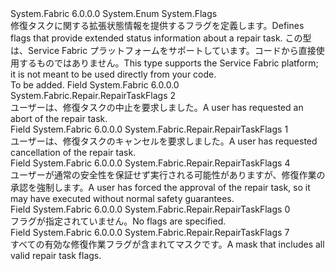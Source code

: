 <Type Name="RepairTaskFlags" FullName="System.Fabric.Repair.RepairTaskFlags">
  <TypeSignature Language="C#" Value="public enum RepairTaskFlags" />
  <TypeSignature Language="ILAsm" Value=".class public auto ansi sealed RepairTaskFlags extends System.Enum" />
  <TypeSignature Language="DocId" Value="T:System.Fabric.Repair.RepairTaskFlags" />
  <TypeSignature Language="VB.NET" Value="Public Enum RepairTaskFlags" />
  <TypeSignature Language="F#" Value="type RepairTaskFlags = " />
  <AssemblyInfo>
    <AssemblyName>System.Fabric</AssemblyName>
    <AssemblyVersion>6.0.0.0</AssemblyVersion>
  </AssemblyInfo>
  <Base>
    <BaseTypeName>System.Enum</BaseTypeName>
  </Base>
  <Attributes>
    <Attribute>
      <AttributeName>System.Flags</AttributeName>
    </Attribute>
  </Attributes>
  <Docs>
    <summary>
      <para><span data-ttu-id="19186-101">修復タスクに関する拡張状態情報を提供するフラグを定義します。</span><span class="sxs-lookup"><span data-stu-id="19186-101">Defines flags that provide extended status information about a repair task.</span></span></para>
      <para><span data-ttu-id="19186-102">この型は、Service Fabric プラットフォームをサポートしています。コードから直接使用するものではありません。</span><span class="sxs-lookup"><span data-stu-id="19186-102">This type supports the Service Fabric platform; it is not meant to be used directly from your code.</span></span></para>
    </summary>
    <remarks>To be added.</remarks>
  </Docs>
  <Members>
    <Member MemberName="AbortRequested">
      <MemberSignature Language="C#" Value="AbortRequested" />
      <MemberSignature Language="ILAsm" Value=".field public static literal valuetype System.Fabric.Repair.RepairTaskFlags AbortRequested = int32(2)" />
      <MemberSignature Language="DocId" Value="F:System.Fabric.Repair.RepairTaskFlags.AbortRequested" />
      <MemberSignature Language="VB.NET" Value="AbortRequested" />
      <MemberSignature Language="F#" Value="AbortRequested = 2" Usage="System.Fabric.Repair.RepairTaskFlags.AbortRequested" />
      <MemberType>Field</MemberType>
      <AssemblyInfo>
        <AssemblyName>System.Fabric</AssemblyName>
        <AssemblyVersion>6.0.0.0</AssemblyVersion>
      </AssemblyInfo>
      <ReturnValue>
        <ReturnType>System.Fabric.Repair.RepairTaskFlags</ReturnType>
      </ReturnValue>
      <MemberValue>2</MemberValue>
      <Docs>
        <summary>
          <para><span data-ttu-id="19186-103">ユーザーは、修復タスクの中止を要求しました。</span><span class="sxs-lookup"><span data-stu-id="19186-103">A user has requested an abort of the repair task.</span></span></para>
        </summary>
      </Docs>
    </Member>
    <Member MemberName="CancelRequested">
      <MemberSignature Language="C#" Value="CancelRequested" />
      <MemberSignature Language="ILAsm" Value=".field public static literal valuetype System.Fabric.Repair.RepairTaskFlags CancelRequested = int32(1)" />
      <MemberSignature Language="DocId" Value="F:System.Fabric.Repair.RepairTaskFlags.CancelRequested" />
      <MemberSignature Language="VB.NET" Value="CancelRequested" />
      <MemberSignature Language="F#" Value="CancelRequested = 1" Usage="System.Fabric.Repair.RepairTaskFlags.CancelRequested" />
      <MemberType>Field</MemberType>
      <AssemblyInfo>
        <AssemblyName>System.Fabric</AssemblyName>
        <AssemblyVersion>6.0.0.0</AssemblyVersion>
      </AssemblyInfo>
      <ReturnValue>
        <ReturnType>System.Fabric.Repair.RepairTaskFlags</ReturnType>
      </ReturnValue>
      <MemberValue>1</MemberValue>
      <Docs>
        <summary>
          <para><span data-ttu-id="19186-104">ユーザーは、修復タスクのキャンセルを要求しました。</span><span class="sxs-lookup"><span data-stu-id="19186-104">A user has requested cancellation of the repair task.</span></span></para>
        </summary>
      </Docs>
    </Member>
    <Member MemberName="ForcedApproval">
      <MemberSignature Language="C#" Value="ForcedApproval" />
      <MemberSignature Language="ILAsm" Value=".field public static literal valuetype System.Fabric.Repair.RepairTaskFlags ForcedApproval = int32(4)" />
      <MemberSignature Language="DocId" Value="F:System.Fabric.Repair.RepairTaskFlags.ForcedApproval" />
      <MemberSignature Language="VB.NET" Value="ForcedApproval" />
      <MemberSignature Language="F#" Value="ForcedApproval = 4" Usage="System.Fabric.Repair.RepairTaskFlags.ForcedApproval" />
      <MemberType>Field</MemberType>
      <AssemblyInfo>
        <AssemblyName>System.Fabric</AssemblyName>
        <AssemblyVersion>6.0.0.0</AssemblyVersion>
      </AssemblyInfo>
      <ReturnValue>
        <ReturnType>System.Fabric.Repair.RepairTaskFlags</ReturnType>
      </ReturnValue>
      <MemberValue>4</MemberValue>
      <Docs>
        <summary>
          <para><span data-ttu-id="19186-105">ユーザーが通常の安全性を保証せず実行される可能性がありますが、修復作業の承認を強制します。</span><span class="sxs-lookup"><span data-stu-id="19186-105">A user has forced the approval of the repair task, so it may have executed without normal safety guarantees.</span></span></para>
        </summary>
      </Docs>
    </Member>
    <Member MemberName="None">
      <MemberSignature Language="C#" Value="None" />
      <MemberSignature Language="ILAsm" Value=".field public static literal valuetype System.Fabric.Repair.RepairTaskFlags None = int32(0)" />
      <MemberSignature Language="DocId" Value="F:System.Fabric.Repair.RepairTaskFlags.None" />
      <MemberSignature Language="VB.NET" Value="None" />
      <MemberSignature Language="F#" Value="None = 0" Usage="System.Fabric.Repair.RepairTaskFlags.None" />
      <MemberType>Field</MemberType>
      <AssemblyInfo>
        <AssemblyName>System.Fabric</AssemblyName>
        <AssemblyVersion>6.0.0.0</AssemblyVersion>
      </AssemblyInfo>
      <ReturnValue>
        <ReturnType>System.Fabric.Repair.RepairTaskFlags</ReturnType>
      </ReturnValue>
      <MemberValue>0</MemberValue>
      <Docs>
        <summary>
          <para><span data-ttu-id="19186-106">フラグが指定されていません。</span><span class="sxs-lookup"><span data-stu-id="19186-106">No flags are specified.</span></span></para>
        </summary>
      </Docs>
    </Member>
    <Member MemberName="ValidMask">
      <MemberSignature Language="C#" Value="ValidMask" />
      <MemberSignature Language="ILAsm" Value=".field public static literal valuetype System.Fabric.Repair.RepairTaskFlags ValidMask = int32(7)" />
      <MemberSignature Language="DocId" Value="F:System.Fabric.Repair.RepairTaskFlags.ValidMask" />
      <MemberSignature Language="VB.NET" Value="ValidMask" />
      <MemberSignature Language="F#" Value="ValidMask = 7" Usage="System.Fabric.Repair.RepairTaskFlags.ValidMask" />
      <MemberType>Field</MemberType>
      <AssemblyInfo>
        <AssemblyName>System.Fabric</AssemblyName>
        <AssemblyVersion>6.0.0.0</AssemblyVersion>
      </AssemblyInfo>
      <ReturnValue>
        <ReturnType>System.Fabric.Repair.RepairTaskFlags</ReturnType>
      </ReturnValue>
      <MemberValue>7</MemberValue>
      <Docs>
        <summary>
          <para><span data-ttu-id="19186-107">すべての有効な修復作業フラグが含まれてマスクです。</span><span class="sxs-lookup"><span data-stu-id="19186-107">A mask that includes all valid repair task flags.</span></span></para>
        </summary>
      </Docs>
    </Member>
  </Members>
</Type>